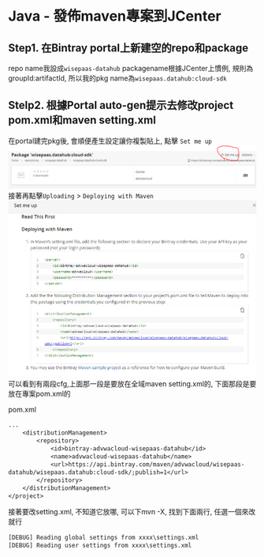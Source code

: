 # Java - 發佈maven專案到JCenter

## Step1. 在Bintray portal上新建空的repo和package

repo name我設成`wisepaas-datahub`
packagename根據JCenter上慣例, 規則為groupId:artifactId, 所以我的pkg name為`wisepaas.datahub:cloud-sdk`

## Stelp2. 根據Portal auto-gen提示去修改project pom.xml和maven setting.xml
在portal建完pkg後, 會順便產生設定讓你複製貼上, 點擊 `Set me up`
![](/assets/bintrayhint.PNG)
接著再點擊`Uploading` > `Deploying with Maven`
![](/assets/bintrayhint2.PNG)
可以看到有兩段cfg,上面那一段是要放在全域maven setting.xml的, 下面那段是要放在專案pom.xml的

pom.xml
```
...
	<distributionManagement>
		<repository>
			<id>bintray-advwacloud-wisepaas-datahub</id>
			<name>advwacloud-wisepaas-datahub</name>
			<url>https://api.bintray.com/maven/advwacloud/wisepaas-datahub/wisepaas.datahub:cloud-sdk/;publish=1</url>
		</repository>
	</distributionManagement>
</project>
```
接著要改setting.xml, 不知道它放哪, 可以下mvn -X, 找到下面兩行, 任選一個來改就行
```
[DEBUG] Reading global settings from xxxx\settings.xml
[DEBUG] Reading user settings from xxxx\settings.xml
```